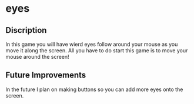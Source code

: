 # eyes

## Discription 
In this game you will have wierd eyes follow around your mouse as you move it along the screen. All you have to do start this game is to move your mouse around the screen!

## Future Improvements
In the future I plan on making buttons so you can add more eyes onto the screen.
